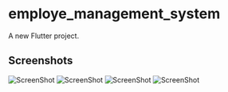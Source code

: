 # employe_management_system

A new Flutter project.

## Screenshots


![ScreenShot](https://i.postimg.cc/WbmWJ0pD/image1.jpg)  ![ScreenShot](https://i.postimg.cc/c4GkHFWy/image2.jpg)
![ScreenShot](https://i.postimg.cc/fymHC9xr/image3.jpg)  ![ScreenShot](https://i.postimg.cc/LXrCjTZP/image4.jpg)





